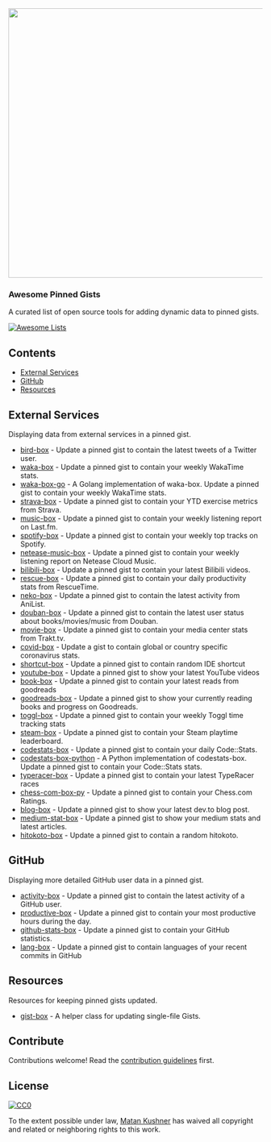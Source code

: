 <img src="https://user-images.githubusercontent.com/4658208/57482610-14f64480-7273-11e9-862e-80d9fe332311.png" width="535" />

### Awesome Pinned Gists

A curated list of open source tools for adding dynamic data to pinned gists.

[![Awesome Lists](https://awesome.re/badge.svg)](https://awesome.re)

Contents
--------

-   [External Services](#external-services)
-   [GitHub](#github)
-   [Resources](#resources)

External Services
-----------------

Displaying data from external services in a pinned gist.

-   [bird-box](https://github.com/matchai/bird-box) - Update a pinned gist to contain the latest tweets of a Twitter user.
-   [waka-box](https://github.com/matchai/waka-box) - Update a pinned gist to contain your weekly WakaTime stats.
-   [waka-box-go](https://github.com/YouEclipse/waka-box-go) - A Golang implementation of waka-box. Update a pinned gist to contain your weekly WakaTime stats.
-   [strava-box](https://github.com/JohnPhamous/strava-box) - Update a pinned gist to contain your YTD exercise metrics from Strava.
-   [music-box](https://github.com/jacc/music-box) - Update a pinned gist to contain your weekly listening report on Last.fm.
-   [spotify-box](https://github.com/izayl/spotify-box) - Update a pinned gist to contain your weekly top tracks on Spotify.
-   [netease-music-box](https://github.com/Leecason/netease-music-box) - Update a pinned gist to contain your weekly listening report on Netease Cloud Music.
-   [bilibili-box](https://github.com/KeJunMao/bilibili-box) - Update a pinned gist to contain your latest Bilibili videos.
-   [rescue-box](https://github.com/joshghent/rescue-box) - Update a pinned gist to contain your daily productivity stats from RescueTime.
-   [neko-box](https://github.com/RangerDigital/neko-box) - Update a pinned gist to contain the latest activity from AniList.
-   [douban-box](https://github.com/CodeDaraW/douban-box) - Update a pinned gist to contain the latest user status about books/movies/music from Douban.
-   [movie-box](https://github.com/LuisAlejandro/movie-box) - Update a pinned gist to contain your media center stats from Trakt.tv.
-   [covid-box](https://github.com/puf17640/covid-box) - Update a gist to contain global or country specific coronavirus stats.
-   [shortcut-box](https://github.com/artemnovichkov/shortcut-box) - Update a pinned gist to contain random IDE shortcut
-   [youtube-box](https://github.com/SinaKhalili/youtube-box) - Update a pinned gist to show your latest YouTube videos
-   [book-box](https://github.com/amorriscode/book-box) - Update a pinned gist to contain your latest reads from goodreads
-   [goodreads-box](https://github.com/mdluo/goodreads-box) - Update a pinned gist to show your currently reading books and progress on Goodreads.
-   [toggl-box](https://github.com/tobimori/toggl-box) - Update a pinned gist to contain your weekly Toggl time tracking stats
-   [steam-box](https://github.com/YouEclipse/steam-box) - Update a pinned gist to contain your Steam playtime leaderboard.
-   [codestats-box](https://github.com/Ancientwood/codestats-box) - Update a pinned gist to contain your daily Code::Stats.
-   [codestats-box-python](https://github.com/aksh1618/codestats-box-python) - A Python implementation of codestats-box. Update a pinned gist to contain your Code::Stats stats.
-   [typeracer-box](https://github.com/tobimori/typeracer-box) - Update a pinned gist to contain your latest TypeRacer races
-   [chess-com-box-py](https://github.com/sciencepal/chess-com-box-py) - Update a pinned gist to contain your Chess.com Ratings.
-   [blog-box](https://github.com/Aveek-Saha/blog-box) - Update a pinned gist to show your latest dev.to blog post.
-   [medium-stat-box](https://github.com/kylemocode/medium-stat-box) - Update a pinned gist to show your medium stats and latest articles.
-   [hitokoto-box](https://github.com/greenhandatsjtu/hitokoto-box) - Update a pinned gist to contain a random hitokoto.

GitHub
------

Displaying more detailed GitHub user data in a pinned gist.

-   [activity-box](https://github.com/JasonEtco/activity-box) - Update a pinned gist to contain the latest activity of a GitHub user.
-   [productive-box](https://github.com/maxam2017/productive-box) - Update a pinned gist to contain your most productive hours during the day.
-   [github-stats-box](https://github.com/bokub/github-stats-box) - Update a pinned gist to contain your GitHub statistics.
-   [lang-box](https://github.com/inokawa/lang-box) - Update a pinned gist to contain languages of your recent commits in GitHub

Resources
---------

Resources for keeping pinned gists updated.

-   [gist-box](https://github.com/JasonEtco/gist-box) - A helper class for updating single-file Gists.

Contribute
----------

Contributions welcome! Read the [contribution guidelines](contributing.md) first.

License
-------

[![CC0](https://mirrors.creativecommons.org/presskit/buttons/88x31/svg/cc-zero.svg)](https://creativecommons.org/publicdomain/zero/1.0)

To the extent possible under law, [Matan Kushner](https://github.com/matchai) has waived all copyright and related or neighboring rights to this work.
